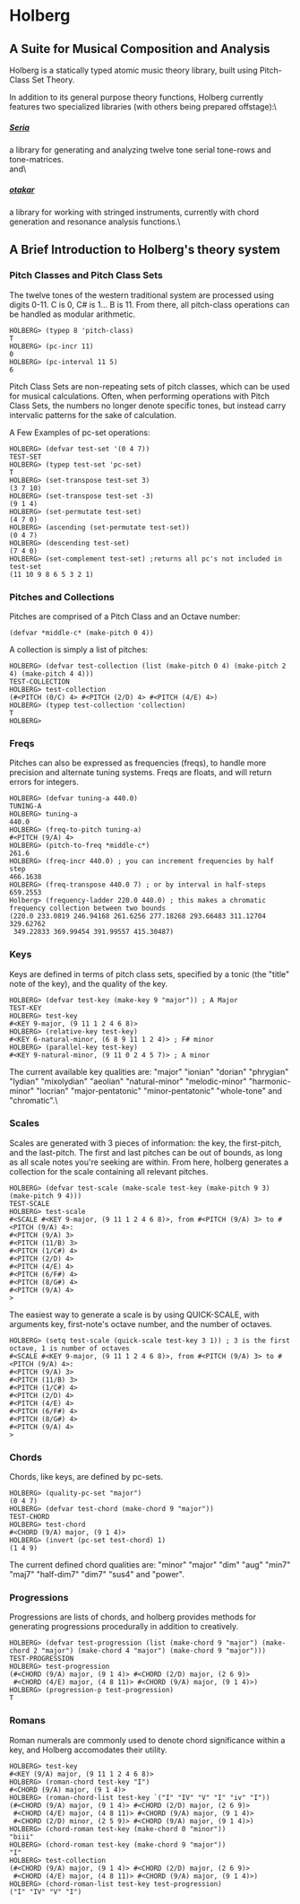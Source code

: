 # Holberg
## A Suite for Musical Composition and Analysis

Holberg is a statically typed atomic music theory library, built using Pitch-Class Set Theory.

In addition to its general purpose theory functions, Holberg currently features two specialized libraries (with others being prepared offstage):\

##### [Seria](https://www.github.com/Izaakwltn/holberg/tree/main/seria)
a library for generating and analyzing twelve tone serial tone-rows and tone-matrices.\
and\
##### [otakar](https://www.github.com/Izaakwltn/holberg/tree/main/otakar)
a library for working with stringed instruments, currently with chord generation and resonance analysis functions.\

## A Brief Introduction to Holberg's theory system
### Pitch Classes and Pitch Class Sets
The twelve tones of the western traditional system are processed using digits 0-11. C is 0, C# is 1... B is 11. From there, all pitch-class operations can be handled as modular arithmetic.

```
HOLBERG> (typep 8 'pitch-class)
T
HOLBERG> (pc-incr 11)
0
HOLBERG> (pc-interval 11 5)
6
```
Pitch Class Sets are non-repeating sets of pitch classes, which can be used for musical calculations. Often, when performing operations with Pitch Class Sets, the numbers no longer denote specific tones, but instead carry intervalic patterns for the sake of calculation.

A Few Examples of pc-set operations: 
```
HOLBERG> (defvar test-set '(0 4 7))
TEST-SET
HOLBERG> (typep test-set 'pc-set)
T
HOLBERG> (set-transpose test-set 3)
(3 7 10)
HOLBERG> (set-transpose test-set -3)
(9 1 4)
HOLBERG> (set-permutate test-set)
(4 7 0)
HOLBERG> (ascending (set-permutate test-set))
(0 4 7)
HOLBERG> (descending test-set)
(7 4 0)
HOLBERG> (set-complement test-set) ;returns all pc's not included in test-set
(11 10 9 8 6 5 3 2 1)
```
### Pitches and Collections
Pitches are comprised of a Pitch Class and an Octave number:

```
(defvar *middle-c* (make-pitch 0 4))
```
A collection is simply a list of pitches:
```
HOLBERG> (defvar test-collection (list (make-pitch 0 4) (make-pitch 2 4) (make-pitch 4 4)))
TEST-COLLECTION
HOLBERG> test-collection
(#<PITCH (0/C) 4> #<PITCH (2/D) 4> #<PITCH (4/E) 4>)
HOLBERG> (typep test-collection 'collection)
T
HOLBERG> 
```
### Freqs
Pitches can also be expressed as frequencies (freqs), to handle more precision and alternate tuning systems. Freqs are floats, and will return errors for integers.
```
HOLBERG> (defvar tuning-a 440.0)
TUNING-A
HOLBERG> tuning-a
440.0
HOLBERG> (freq-to-pitch tuning-a)
#<PITCH (9/A) 4>
HOLBERG> (pitch-to-freq *middle-c*)
261.6
HOLBERG> (freq-incr 440.0) ; you can increment frequencies by half step
466.1638
HOLBERG> (freq-transpose 440.0 7) ; or by interval in half-steps
659.2553
Holberg> (frequency-ladder 220.0 440.0) ; this makes a chromatic frequency collection between two bounds
(220.0 233.0819 246.94168 261.6256 277.18268 293.66483 311.12704 329.62762
 349.22833 369.99454 391.99557 415.30487)
```
### Keys
Keys are defined in terms of pitch class sets, specified by a tonic (the "title" note of the key), and the quality of the key.

```
HOLBERG> (defvar test-key (make-key 9 "major")) ; A Major
TEST-KEY
HOLBERG> test-key
#<KEY 9-major, (9 11 1 2 4 6 8)>
HOLBERG> (relative-key test-key)
#<KEY 6-natural-minor, (6 8 9 11 1 2 4)> ; F# minor
HOLBERG> (parallel-key test-key)
#<KEY 9-natural-minor, (9 11 0 2 4 5 7)> ; A minor
```
The current available key qualities are: "major" "ionian" "dorian" "phrygian" "lydian" "mixolydian" "aeolian" "natural-minor" "melodic-minor" "harmonic-minor" "locrian" "major-pentatonic" "minor-pentatonic" "whole-tone" and "chromatic".\

### Scales
Scales are generated with 3 pieces of information: the key, the first-pitch, and the last-pitch. The first and last pitches can be out of bounds, as long as all scale notes you're seeking are within. From here, holberg generates a collection for the scale containing all relevant pitches. 
```
HOLBERG> (defvar test-scale (make-scale test-key (make-pitch 9 3) (make-pitch 9 4)))
TEST-SCALE
HOLBERG> test-scale
#<SCALE #<KEY 9-major, (9 11 1 2 4 6 8)>, from #<PITCH (9/A) 3> to #<PITCH (9/A) 4>:
#<PITCH (9/A) 3>
#<PITCH (11/B) 3>
#<PITCH (1/C#) 4>
#<PITCH (2/D) 4>
#<PITCH (4/E) 4>
#<PITCH (6/F#) 4>
#<PITCH (8/G#) 4>
#<PITCH (9/A) 4>
>
```
The easiest way to generate a scale is by using QUICK-SCALE, with arguments key, first-note's octave number, and the number of octaves.
```
HOLBERG> (setq test-scale (quick-scale test-key 3 1)) ; 3 is the first octave, 1 is number of octaves
#<SCALE #<KEY 9-major, (9 11 1 2 4 6 8)>, from #<PITCH (9/A) 3> to #<PITCH (9/A) 4>:
#<PITCH (9/A) 3>
#<PITCH (11/B) 3>
#<PITCH (1/C#) 4>
#<PITCH (2/D) 4>
#<PITCH (4/E) 4>
#<PITCH (6/F#) 4>
#<PITCH (8/G#) 4>
#<PITCH (9/A) 4>
>
```

### Chords
Chords, like keys, are defined by pc-sets. 
```
HOLBERG> (quality-pc-set "major")
(0 4 7)
HOLBERG> (defvar test-chord (make-chord 9 "major"))
TEST-CHORD
HOLBERG> test-chord
#<CHORD (9/A) major, (9 1 4)>
HOLBERG> (invert (pc-set test-chord) 1)
(1 4 9)
```

The current defined chord qualities are: "minor" "major" "dim" "aug" "min7" "maj7" "half-dim7" "dim7" "sus4" and "power".

### Progressions
Progressions are lists of chords, and holberg provides methods for generating progressions procedurally in addition to creatively.
```
HOLBERG> (defvar test-progression (list (make-chord 9 "major") (make-chord 2 "major") (make-chord 4 "major") (make-chord 9 "major"))) 
TEST-PROGRESSION
HOLBERG> test-progression
(#<CHORD (9/A) major, (9 1 4)> #<CHORD (2/D) major, (2 6 9)>
 #<CHORD (4/E) major, (4 8 11)> #<CHORD (9/A) major, (9 1 4)>)
HOLBERG> (progression-p test-progression)
T
```
### Romans
Roman numerals are commonly used to denote chord significance within a key, and Holberg accomodates their utility.
```
HOLBERG> test-key
#<KEY (9/A) major, (9 11 1 2 4 6 8)>
HOLBERG> (roman-chord test-key "I")
#<CHORD (9/A) major, (9 1 4)>
HOLBERG> (roman-chord-list test-key `("I" "IV" "V" "I" "iv" "I"))
(#<CHORD (9/A) major, (9 1 4)> #<CHORD (2/D) major, (2 6 9)>
 #<CHORD (4/E) major, (4 8 11)> #<CHORD (9/A) major, (9 1 4)>
 #<CHORD (2/D) minor, (2 5 9)> #<CHORD (9/A) major, (9 1 4)>)
HOLBERG> (chord-roman test-key (make-chord 0 "minor"))
"biii"
HOLBERG> (chord-roman test-key (make-chord 9 "major"))
"I"
HOLBERG> test-collection
(#<CHORD (9/A) major, (9 1 4)> #<CHORD (2/D) major, (2 6 9)>
 #<CHORD (4/E) major, (4 8 11)> #<CHORD (9/A) major, (9 1 4)>)
HOLBERG> (chord-roman-list test-key test-progression)
("I" "IV" "V" "I")
```
